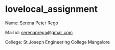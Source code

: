 # lovelocal_assignment

Name: Serena Peter Rego  

Mail id: serenaprego@gmail.com  

College: St.Joseph Engineering College Mangalore  
